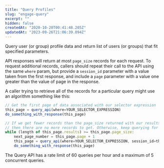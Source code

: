 ```yaml
---
title: "Query Profiles"
slug: "engage-query"
excerpt: ""
hidden: false
createdAt: "2020-10-20T00:41:48.205Z"
updatedAt: "2023-09-26T21:06:39.094Z"
---
```


Query user (or group) profile data and return list of users (or groups) that fit specified parameters.

API responses will return at most `page_size` records for each request. To request additional records, callers should repeat their call to the API using the same `where` param, but provide a `session_id` parameter with a value taken from the first response, and include a `page` parameter with a value one greater than the value of page in the response.

A caller trying to retrieve all of the records for a particular query might use an algorithm something like this:

```javascript
// Get the first page of data associated with our selector expression
this_page = query_api(where=YOUR_SELECTOR_EXPRESSION)
do_something_with_response(this_page)

// If we get fewer records than the page_size returned with our results,
// then there are no more records to get. Otherwise, keep querying for additional pages.
while (length of this_page.results) >= this_page.page_size:
    next_page_number = this_page.page + 1
    this_page = query_api(where=YOUR_SELECTOR_EXPRESSION, session_id=this_page.session_id, page=next_page_number)
    do_something_with_response(this_page)
```

The Query API has a rate limit of 60 queries per hour and a maximum of 5 concurrent queries.
